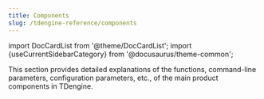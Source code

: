 ```yaml
---
title: Components
slug: /tdengine-reference/components
---
```


import DocCardList from '@theme/DocCardList';
import {useCurrentSidebarCategory} from '@docusaurus/theme-common';

This section provides detailed explanations of the functions, command-line parameters, configuration parameters, etc., of the main product components in TDengine.

<DocCardList items={useCurrentSidebarCategory().items}/>
